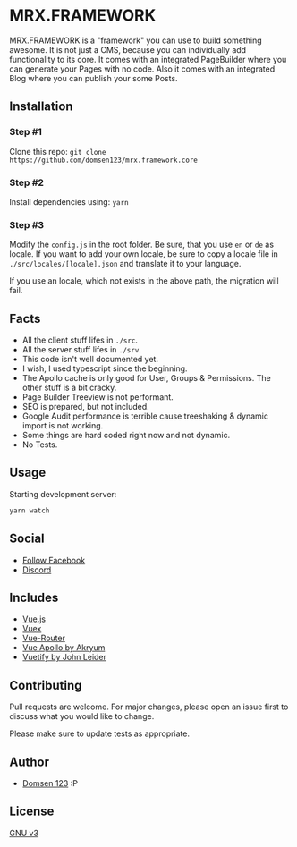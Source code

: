 # MRX.FRAMEWORK

MRX.FRAMEWORK is a "framework" you can use to build something awesome. It is not just a CMS, because you can individually add functionality to its core. It comes with an integrated PageBuilder where you can generate your Pages with no code. Also it comes with an integrated Blog where you can publish your some Posts.

## Installation

### Step #1
Clone this repo: ``git clone https://github.com/domsen123/mrx.framework.core``

### Step #2
Install dependencies using: ``yarn``

### Step #3
Modify the ``config.js`` in the root folder. Be sure, that you use ``en`` or ``de`` as locale. If you want to add your own locale, be sure to copy a locale file in ``./src/locales/[locale].json`` and translate it to your language.

If you use an locale, which not exists in the above path, the migration will fail.

## Facts
* All the client stuff lifes in ``./src``.
* All the server stuff lifes in ``./srv``.
* This code isn't well documented yet.
* I wish, I used typescript since the beginning.
* The Apollo cache is only good for User, Groups & Permissions. The other stuff is a bit cracky.
* Page Builder Treeview is not performant.
* SEO is prepared, but not included.
* Google Audit performance is terrible cause treeshaking & dynamic import is not working.
* Some things are hard coded right now and not dynamic.
* No Tests.


## Usage
Starting development server:

```bash
yarn watch
```

## Social
* [Follow Facebook](https://www.facebook.com/mrx.framework "Follow Facebook")
* [Discord](https://discord.gg/CBUpfqj "Discord")

## Includes
* [Vue.js](https://github.com/vuejs/vue "Vue.js")
* [Vuex](https://github.com/vuejs/vuex "Vuex")
* [Vue-Router](https://github.com/vuejs/vue-router "Vue Router")
* [Vue Apollo by Akryum](https://github.com/Akryum/vue-apollo "Vue Apollo by Akryum")
* [Vuetify by John Leider](https://github.com/vuetifyjs/vuetify "Vuetify")

## Contributing
Pull requests are welcome. For major changes, please open an issue first to discuss what you would like to change.

Please make sure to update tests as appropriate.

## Author
* [Domsen 123](https://github.com/domsen123 "domsen123") :P

## License
[GNU v3](https://www.gnu.org/licenses/gpl-3.0.en.html)
